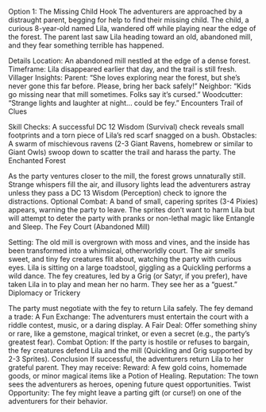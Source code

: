 
Option 1: The Missing Child
Hook
The adventurers are approached by a distraught parent, begging for help to find their missing child. The child, a curious 8-year-old named Lila, wandered off while playing near the edge of the forest. The parent last saw Lila heading toward an old, abandoned mill, and they fear something terrible has happened.

Details
Location: An abandoned mill nestled at the edge of a dense forest.
Timeframe: Lila disappeared earlier that day, and the trail is still fresh.
Villager Insights:
Parent: “She loves exploring near the forest, but she’s never gone this far before. Please, bring her back safely!”
Neighbor: “Kids go missing near that mill sometimes. Folks say it’s cursed.”
Woodcutter: “Strange lights and laughter at night... could be fey.”
Encounters
Trail of Clues

Skill Checks: A successful DC 12 Wisdom (Survival) check reveals small footprints and a torn piece of Lila’s red scarf snagged on a bush.
Obstacles: A swarm of mischievous ravens (2-3 Giant Ravens, homebrew or similar to Giant Owls) swoop down to scatter the trail and harass the party.
The Enchanted Forest

As the party ventures closer to the mill, the forest grows unnaturally still. Strange whispers fill the air, and illusory lights lead the adventurers astray unless they pass a DC 13 Wisdom (Perception) check to ignore the distractions.
Optional Combat: A band of small, capering sprites (3-4 Pixies) appears, warning the party to leave. The sprites don’t want to harm Lila but will attempt to deter the party with pranks or non-lethal magic like Entangle and Sleep.
The Fey Court (Abandoned Mill)

Setting: The old mill is overgrown with moss and vines, and the inside has been transformed into a whimsical, otherworldly court. The air smells sweet, and tiny fey creatures flit about, watching the party with curious eyes.
Lila is sitting on a large toadstool, giggling as a Quickling performs a wild dance. The fey creatures, led by a Grig (or Satyr, if you prefer), have taken Lila in to play and mean her no harm. They see her as a “guest.”
Diplomacy or Trickery

The party must negotiate with the fey to return Lila safely. The fey demand a trade:
A Fun Exchange: The adventurers must entertain the court with a riddle contest, music, or a daring display.
A Fair Deal: Offer something shiny or rare, like a gemstone, magical trinket, or even a secret (e.g., the party’s greatest fear).
Combat Option: If the party is hostile or refuses to bargain, the fey creatures defend Lila and the mill (Quickling and Grig supported by 2-3 Sprites).
Conclusion
If successful, the adventurers return Lila to her grateful parent. They may receive:
Reward: A few gold coins, homemade goods, or minor magical items like a Potion of Healing.
Reputation: The town sees the adventurers as heroes, opening future quest opportunities.
Twist Opportunity: The fey might leave a parting gift (or curse!) on one of the adventurers for their behavior.

